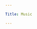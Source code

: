 ```yaml
---

Title: Music

---
```


<VocabWord translation_en="Song" />
<VocabWord translation_en="Singer" />
<VocabWord translation_en="Voice" />
<VocabWord translation_en="Note" />
<VocabWord translation_en="Piano" />
<VocabWord translation_en="Guitar" />
<VocabWord translation_en="Bass" />
